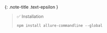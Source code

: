 <!-- _includes/docs/env/allure-commandline/ -->

{: .note-title .text-epsilon } 
> ✅ Installation
>
> ```shell
> npm install allure-commandline --global
> ```

